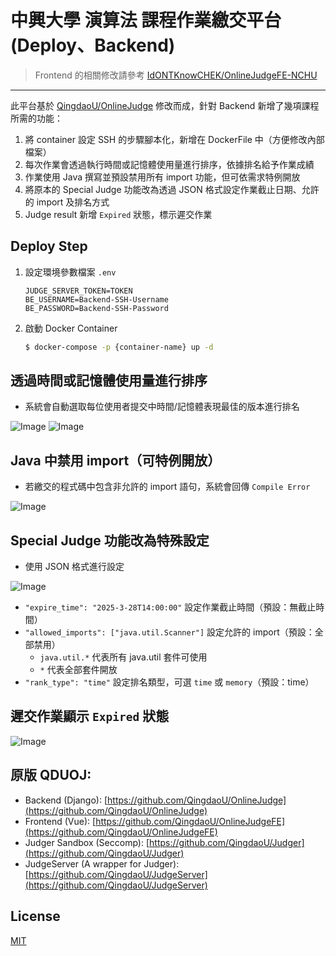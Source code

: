 # 中興大學 **演算法** 課程作業繳交平台 (Deploy、Backend)
> Frontend 的相關修改請參考 [IdONTKnowCHEK/OnlineJudgeFE-NCHU](https://github.com/IdONTKnowCHEK/OnlineJudgeFE-NCHU)
  
---

此平台基於 [QingdaoU/OnlineJudge](https://github.com/QingdaoU/OnlineJudge) 修改而成，針對 Backend 新增了幾項課程所需的功能：

1. 將 container 設定 SSH 的步驟腳本化，新增在 DockerFile 中（方便修改內部檔案）
2. 每次作業會透過執行時間或記憶體使用量進行排序，依據排名給予作業成績
3. 作業使用 Java 撰寫並預設禁用所有 import 功能，但可依需求特例開放
4. 將原本的 Special Judge 功能改為透過 JSON 格式設定作業截止日期、允許的 import 及排名方式
5. Judge result 新增 `Expired` 狀態，標示遲交作業

## Deploy Step

1. 設定環境參數檔案 `.env`
    ```
    JUDGE_SERVER_TOKEN=TOKEN
    BE_USERNAME=Backend-SSH-Username
    BE_PASSWORD=Backend-SSH-Password
    ```

2. 啟動 Docker Container
    ```sh
    $ docker-compose -p {container-name} up -d
    ```


## 透過時間或記憶體使用量進行排序
- 系統會自動選取每位使用者提交中時間/記憶體表現最佳的版本進行排名

![Image](https://i.imgur.com/Kr2pufw.png)
![Image](https://i.imgur.com/FVAjkIp.png)


## Java 中禁用 import（可特例開放）
- 若繳交的程式碼中包含非允許的 import 語句，系統會回傳 `Compile Error`

![Image](https://i.imgur.com/jinUa2m.png)


## Special Judge 功能改為特殊設定 
- 使用 JSON 格式進行設定

![Image](https://i.imgur.com/oQIl1XL.png)

- `"expire_time": "2025-3-28T14:00:00"` 設定作業截止時間（預設：無截止時間）  
- `"allowed_imports": ["java.util.Scanner"]` 設定允許的 import（預設：全部禁用）  
    - `java.util.*` 代表所有 java.util 套件可使用
    - `*` 代表全部套件開放
- `"rank_type": "time"` 設定排名類型，可選 `time` 或 `memory`（預設：time）


## 遲交作業顯示 `Expired` 狀態
![Image](https://i.imgur.com/p3RdJtm.png)


## 原版 QDUOJ:
+ Backend (Django): [https://github.com/QingdaoU/OnlineJudge](https://github.com/QingdaoU/OnlineJudge)
+ Frontend (Vue): [https://github.com/QingdaoU/OnlineJudgeFE](https://github.com/QingdaoU/OnlineJudgeFE)
+ Judger Sandbox (Seccomp): [https://github.com/QingdaoU/Judger](https://github.com/QingdaoU/Judger)
+ JudgeServer (A wrapper for Judger): [https://github.com/QingdaoU/JudgeServer](https://github.com/QingdaoU/JudgeServer)

## License
[MIT](http://opensource.org/licenses/MIT)
